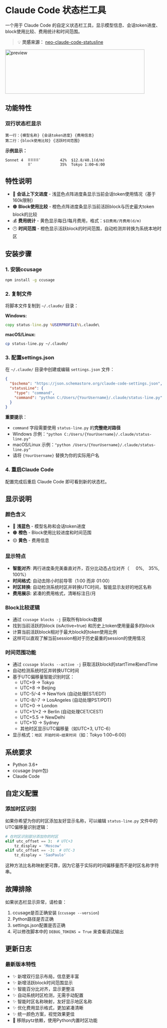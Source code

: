 # Claude Code 状态栏工具

一个用于 Claude Code 的自定义状态栏工具，显示模型信息、会话token进度、block使用比较、费用统计和时间范围。

> 💡 **灵感来源：** [neo-claude-code-statusline](https://github.com/neorena-dev/neo-claude-code-statusline)

<img width="444" height="141" alt="preview" src="https://github.com/user-attachments/assets/b7ae5ab7-a4aa-4b70-9b0e-17a07190684f" />

## 功能特性

### 双行状态栏显示
```
第一行：{模型名称} {会话token进度} {费用信息}
第二行：{block使用比较} {活跃时间范围}
```

**示例显示：**
```
Sonnet 4  ⠿⠿⠿⠿⠁⠀⠀⠀⠀⠀ ⠀42%  $12.8/40.1(d/m)
          ⠿⠁⠀⠀⠀⠀⠀⠀⠀⠀ ⠀35%  Tokyo 1:00~6:00
```

## 特性说明

- 🔵 **会话上下文进度** - 浅蓝色点阵进度条显示当前会话token使用情况（基于160k限制）
- 🟠 **Block使用比较** - 橙色点阵进度条显示当前活跃block与历史最大token block的比较  
- 💰 **费用统计** - 黄色显示每日/每月费用，格式：`$日费用/月费用(d/m)`
- 🕐 **时间范围** - 橙色显示活跃block的时间范围，自动检测并转换为系统本地时区

## 安装步骤

### 1. 安装ccusage
```bash
npm install -g ccusage
```

### 2. 复制文件
将脚本文件复制到 `~/.claude/` 目录：

**Windows:**
```cmd
copy status-line.py %USERPROFILE%\.claude\
```

**macOS/Linux:**
```bash
cp status-line.py ~/.claude/
```

### 3. 配置settings.json
在 `~/.claude/` 目录中创建或编辑 `settings.json` 文件：

```json
{
  "$schema": "https://json.schemastore.org/claude-code-settings.json",
  "statusLine": {
    "type": "command",
    "command": "python C:/Users/{YourUsername}/.claude/status-line.py"
  }
}
```

**重要提示**：
- `command` 字段需要使用 `status-line.py` 的**完整绝对路径**
- Windows 示例：`"python C:/Users/{YourUsername}/.claude/status-line.py"`
- macOS/Linux 示例：`"python /Users/{YourUsername}/.claude/status-line.py"`
- 请将 `{YourUsername}` 替换为你的实际用户名

### 4. 重启Claude Code
配置完成后重启 Claude Code 即可看到新的状态栏。

## 显示说明

### 颜色含义
- 🔵 **浅蓝色** - 模型名称和会话token进度
- 🟠 **橙色** - Block使用比较进度和时间范围
- 🟡 **黄色** - 费用信息

### 显示特点
- **智能对齐**: 两行进度条完美垂直对齐，百分比动态占位对齐（⠀⠀0%, ⠀35%, 100%）
- **时间格式**: 自动去除小时前导零（1:00 而非 01:00）
- **时区转换**: 自动检测系统时区并转换UTC时间，智能显示友好的地区名称
- **费用展示**: 紧凑的费用格式，清晰标注日/月

### Block比较逻辑
- 通过 `ccusage blocks -j` 获取所有blocks数据
- 找到当前活跃的block (isActive=true) 和历史上token使用量最多的block
- 计算当前活跃block相对于最大block的token使用比例
- 这样可以直观了解当前session相对于历史最重的session的使用情况

### 时间范围功能
- 通过 `ccusage blocks --active -j` 获取活跃block的startTime和endTime
- 自动检测系统时区并转换UTC时间
- 基于UTC偏移量智能识别时区：
  - UTC+9 → Tokyo
  - UTC+8 → Beijing  
  - UTC-5/-4 → NewYork (自动处理EST/EDT)
  - UTC-8/-7 → LosAngeles (自动处理PST/PDT)
  - UTC+0 → London
  - UTC+1/+2 → Berlin (自动处理CET/CEST)
  - UTC+5.5 → NewDelhi
  - UTC+10 → Sydney
  - 其他时区显示UTC偏移量（如UTC+3, UTC-6）
- 显示格式：`地区 开始时间~结束时间`（如：Tokyo 1:00~6:00）

## 系统要求

- Python 3.6+
- ccusage (npm包)  
- Claude Code

## 自定义配置

### 添加时区识别
如果你希望为你的时区添加友好显示名称，可以编辑 `status-line.py` 文件中的UTC偏移量识别逻辑：
```python
# 在时区识别部分添加你的时区
elif utc_offset == 3:  # UTC+3
    tz_display = 'Moscow'
elif utc_offset == -3:  # UTC-3
    tz_display = 'SaoPaulo'
```

这种方法比名称映射更可靠，因为它基于实际的时间偏移量而不是时区名称字符串。

## 故障排除

如果状态栏显示异常，请检查：
1. ccusage是否正确安装 (`ccusage --version`)
2. Python路径是否正确
3. settings.json配置是否正确
4. 可以修改脚本中的 `DEBUG_TOKENS = True` 来查看调试输出

## 更新日志

### 最新版本特性
- ✨ 新增双行显示布局，信息更丰富
- ✨ 新增活跃block时间范围显示
- ✨ 智能百分比对齐，显示更整洁  
- ✨ 自动系统时区检测，无需手动配置
- ✨ 智能时区名称映射，友好显示地区名称
- ✨ 优化费用显示格式，更加紧凑清晰
- ✨ 统一颜色方案，视觉效果更佳
- 🔧 移除pytz依赖，使用Python内置时区功能
